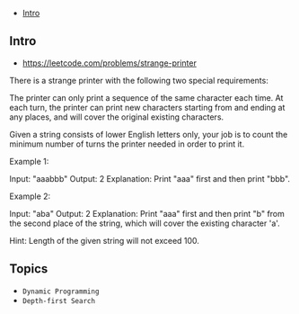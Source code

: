 - [Intro](#intro)

## Intro

- https://leetcode.com/problems/strange-printer


There is a strange printer with the following two special requirements:


The printer can only print a sequence of the same character each time.
At each turn, the printer can print new characters starting from and ending at any places, and will cover the original existing characters.


Given a string consists of lower English letters only, your job is to count the minimum number of turns the printer needed in order to print it.

Example 1:

Input: "aaabbb"
Output: 2
Explanation: Print "aaa" first and then print "bbb".

Example 2:

Input: "aba"
Output: 2
Explanation: Print "aaa" first and then print "b" from the second place of the string, which will cover the existing character 'a'.

Hint: Length of the given string will not exceed 100.

## Topics

- `Dynamic Programming`
- `Depth-first Search`



